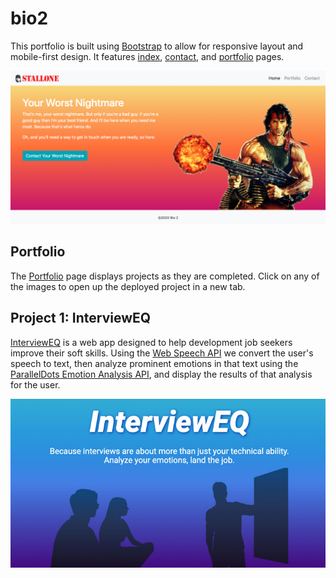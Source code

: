 # bio2

This portfolio is built using [Bootstrap](https://getbootstrap.com) to allow for responsive layout and mobile-first design. It features [index](https://vertjames.github.io/bio2/), [contact](https://vertjames.github.io/bio2/contact.html), and [portfolio](https://vertjames.github.io/bio2/portfolio.html) pages.

![bio2 Homepage](./assets/images/bio2homepage.png)

## Portfolio

The [Portfolio](https://vertjames.github.io/bio2/portfolio.html) page displays projects as they are completed. Click on any of the images to open up the deployed project in a new tab.

## Project 1: InterviewEQ

[InterviewEQ](https://maximilliancharlemagne.github.io/emotion-engine/) is a web app designed to help development job seekers improve their soft skills. Using the [Web Speech API](https://developer.mozilla.org/en-US/docs/Web/API/Web_Speech_API) we convert the user's speech to text, then analyze prominent emotions in that text using the [ParallelDots Emotion Analysis API](https://www.paralleldots.com/text-analysis-apis#emotion), and display the results of that analysis for the user. 

![InterviewEQ](./assets/images/slide1-InterviewEQ-Project1.jpg)